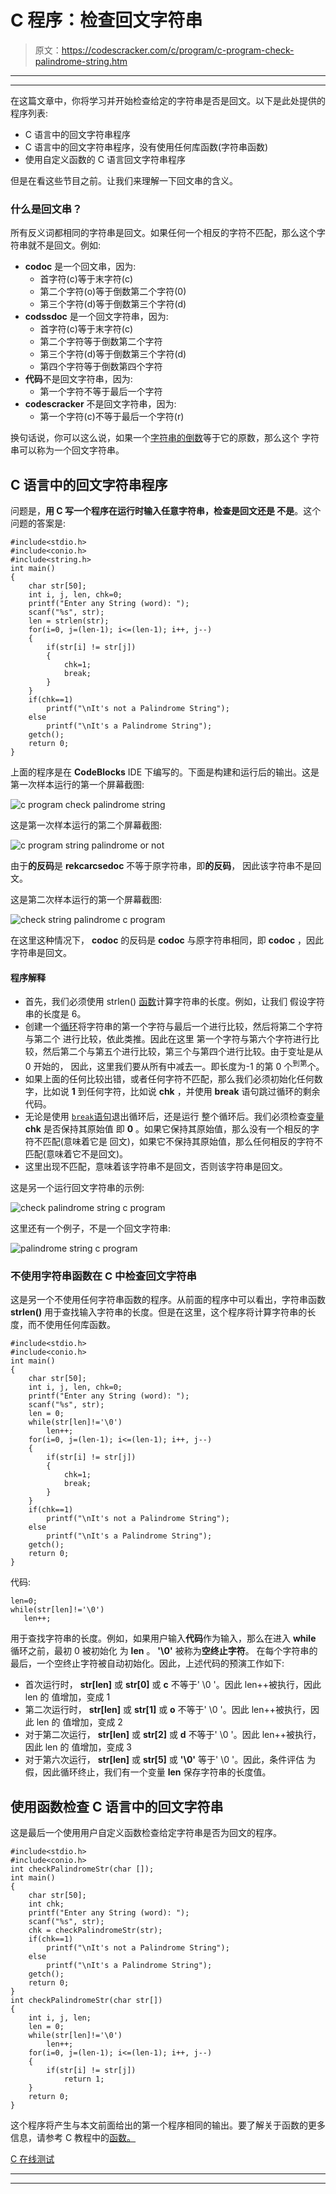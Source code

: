 # C 程序：检查回文字符串

> 原文：<https://codescracker.com/c/program/c-program-check-palindrome-string.htm>

* * *

* * *

在这篇文章中，你将学习并开始检查给定的字符串是否是回文。以下是此处提供的程序列表:

*   C 语言中的回文字符串程序
*   C 语言中的回文字符串程序，没有使用任何库函数(字符串函数)
*   使用自定义函数的 C 语言回文字符串程序

但是在看这些节目之前。让我们来理解一下回文串的含义。

### 什么是回文串？

所有反义词都相同的字符串是回文。如果任何一个相反的字符不匹配，那么这个字符串就不是回文。例如:

*   **codoc** 是一个回文串，因为:
    *   首字符(c)等于末字符(c)
    *   第二个字符(o)等于倒数第二个字符(0)
    *   第三个字符(d)等于倒数第三个字符(d)
*   **codssdoc** 是一个回文字符串，因为:
    *   首字符(c)等于末字符(c)
    *   第二个字符等于倒数第二个字符
    *   第三个字符(d)等于倒数第三个字符(d)
    *   第四个字符等于倒数第四个字符
*   **代码**不是回文字符串，因为:
    *   第一个字符不等于最后一个字符
*   **codescracker** 不是回文字符串，因为:
    *   第一个字符(c)不等于最后一个字符(r)

换句话说，你可以这么说，如果一个[字符串的倒数](/c/c-strings.htm)等于它的原数，那么这个 字符串可以称为一个回文字符串。

## C 语言中的回文字符串程序

问题是，**用 C 写一个程序在运行时输入任意字符串，检查是回文还是 不是**。这个问题的答案是:

```
#include<stdio.h>
#include<conio.h>
#include<string.h>
int main()
{
    char str[50];
    int i, j, len, chk=0;
    printf("Enter any String (word): ");
    scanf("%s", str);
    len = strlen(str);
    for(i=0, j=(len-1); i<=(len-1); i++, j--)
    {
        if(str[i] != str[j])
        {
            chk=1;
            break;
        }
    }
    if(chk==1)
        printf("\nIt's not a Palindrome String");
    else
        printf("\nIt's a Palindrome String");
    getch();
    return 0;
}
```

上面的程序是在 **CodeBlocks** IDE 下编写的。下面是构建和运行后的输出。这是第一次样本运行的第一个屏幕截图:

![c program check palindrome string](img/7a5b1c93cfd0ce1f1dd1186748fecb51.png)

这是第一次样本运行的第二个屏幕截图:

![c program string palindrome or not](img/06d6142e888ba13fdc4a7ad9cfe6666f.png)

由于**的反码**是 **rekcarcsedoc** 不等于原字符串，即**的反码**， 因此该字符串不是回文。

这是第二次样本运行的第一个屏幕截图:

![check string palindrome c program](img/f1390b490647fb01d90a8b7e3ec2eba2.png)

在这里这种情况下， **codoc** 的反码是 **codoc** 与原字符串相同，即 **codoc** ，因此 字符串是回文。

#### 程序解释

*   首先，我们必须使用 strlen() [函数](/c/c-functions.htm)计算字符串的长度。例如，让我们 假设字符串的长度是 6。
*   创建一个[循环](/c/c-loops.htm)将字符串的第一个字符与最后一个进行比较，然后将第二个字符与第二个 进行比较，依此类推。因此在这里 第一个字符与第六个字符进行比较，然后第二个与第五个进行比较，第三个与第四个进行比较。由于变址是从 0 开始的， 因此，这里我们要从所有中减去一。即长度为-1 的第 0 个<sup>到第</sup>个。
*   如果上面的任何比较出错，或者任何字符不匹配，那么我们必须初始化任何数字，比如说 **1** 到任何字符，比如说 **chk** ，并使用 **break** 语句跳过循环的剩余代码。
*   无论是使用 [`break`语句](/c/c-break-statement.htm)退出循环后，还是运行 整个循环后。我们必须检查[变量](/c/c-variables.htm) **chk** 是否保持其原始值 即 **0** 。如果它保持其原始值，那么没有一个相反的字符不匹配(意味着它是 回文)，如果它不保持其原始值，那么任何相反的字符不匹配(意味着它不是回文)。
*   这里出现不匹配，意味着该字符串不是回文，否则该字符串是回文。

这是另一个运行回文字符串的示例:

![check palindrome string c program](img/76ee176230385134aeb956a269cc2049.png)

这里还有一个例子，不是一个回文字符串:

![palindrome string c program](img/02914d44472277c5aec79546736b2300.png)

### 不使用字符串函数在 C 中检查回文字符串

这是另一个不使用任何字符串函数的程序。从前面的程序中可以看出，字符串函数 **strlen()** 用于查找输入字符串的长度。但是在这里，这个程序将计算字符串的长度，而不使用任何库函数。

```
#include<stdio.h>
#include<conio.h>
int main()
{
    char str[50];
    int i, j, len, chk=0;
    printf("Enter any String (word): ");
    scanf("%s", str);
    len = 0;
    while(str[len]!='\0')
        len++;
    for(i=0, j=(len-1); i<=(len-1); i++, j--)
    {
        if(str[i] != str[j])
        {
            chk=1;
            break;
        }
    }
    if(chk==1)
        printf("\nIt's not a Palindrome String");
    else
        printf("\nIt's a Palindrome String");
    getch();
    return 0;
}
```

代码:

```
len=0;
while(str[len]!='\0')
   len++;
```

用于查找字符串的长度。例如，如果用户输入**代码**作为输入，那么在进入 **while** 循环之前，最初 0 被初始化 为 **len** 。 **'\0'** 被称为**空终止字符**。 在每个字符串的最后，一个空终止字符被自动初始化。因此，上述代码的预演工作如下:

*   首次运行时， **str[len]** 或 **str[0]** 或 **c** 不等于' \0 '。因此 len++被执行，因此 len 的 值增加，变成 1
*   第二次运行时， **str[len]** 或 **str[1]** 或 **o** 不等于' \0 '。因此 len++被执行，因此 len 的 值增加，变成 2
*   对于第二次运行， **str[len]** 或 **str[2]** 或 **d** 不等于' \0 '。因此 len++被执行，因此 len 的 值增加，变成 3
*   对于第六次运行， **str[len]** 或 **str[5]** 或 **'\0'** 等于' \0 '。因此，条件评估 为假，因此循环终止，我们有一个变量 **len** 保存字符串的长度值。

## 使用函数检查 C 语言中的回文字符串

这是最后一个使用用户自定义函数检查给定字符串是否为回文的程序。

```
#include<stdio.h>
#include<conio.h>
int checkPalindromeStr(char []);
int main()
{
    char str[50];
    int chk;
    printf("Enter any String (word): ");
    scanf("%s", str);
    chk = checkPalindromeStr(str);
    if(chk==1)
        printf("\nIt's not a Palindrome String");
    else
        printf("\nIt's a Palindrome String");
    getch();
    return 0;
}
int checkPalindromeStr(char str[])
{
    int i, j, len;
    len = 0;
    while(str[len]!='\0')
        len++;
    for(i=0, j=(len-1); i<=(len-1); i++, j--)
    {
        if(str[i] != str[j])
            return 1;
    }
    return 0;
}
```

这个程序将产生与本文前面给出的第一个程序相同的输出。要了解关于函数的更多信息，请参考 C 教程中的[函数。](/c/c-functions.htm)

[C 在线测试](/exam/showtest.php?subid=2)

* * *

* * *